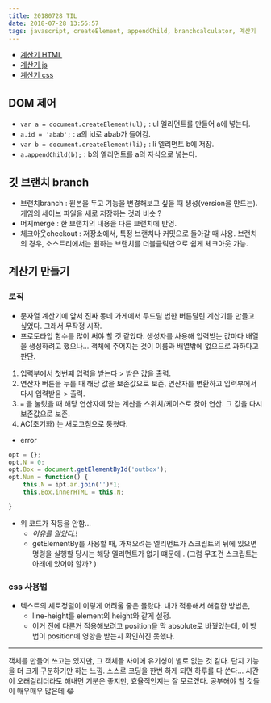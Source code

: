 ```yaml
---
title: 20180728 TIL
date: 2018-07-28 13:56:57
tags: javascript, createElement, appendChild, branchcalculator, 계산기
---
```

- [계산기 HTML](https://github.com/june20516/cs-level1/blob/master/calculator/strCalculator.html)
- [계산기 js](https://github.com/june20516/cs-level1/blob/master/calculator/strCalculator.js)
- [계산기 css](https://github.com/june20516/cs-level1/blob/master/calculator/strCalculator.css)

## DOM 제어
- `var a = document.createElement(ul);` : ul 엘리먼트를 만들어 a에 넣는다.
- `a.id = 'abab';` : a의 id로 abab가 들어감.
- `var b = document.createElement(li);` : li 엘리먼트 b에 저장.
- `a.appendChild(b);` : b의 엘리먼트를 a의 자식으로 넣는다.

## 깃 브랜치 branch
- 브랜치branch : 원본을 두고 기능을 변경해보고 싶을 때 생성(version을 만드는). 게임의 세이브 파일을 새로 저장하는 것과 비슷 ?
- 머지merge : 한 브랜치의 내용을 다른 브랜치에 반영.
- 체크아웃checkout : 저장소에서, 특정 브랜치나 커밋으로 돌아갈 때 사용. 브랜치의 경우, 소스트리에서는 원하는 브랜치를 더블클릭만으로 쉽게 체크아웃 가능.

## 계산기 만들기
### 로직
- 문자열 계산기에 앞서 진짜 동네 가게에서 두드릴 법한 버튼달린 계산기를 만들고 싶었다. 그래서 무작정 시작.
- 프로토타입 함수를 많이 써야 할 것 같았다. 생성자를 사용해 입력받는 값마다 배열을 생성하려고 했으나… 객체에 주어지는 것이 이름과 배열밖에 없으므로 과하다고 판단.
1. 입력부에서 첫번쨰 입력을 받는다 > 받은 값을 출력.
2. 연산자 버튼을 누를 때 해당 값을 보존값으로 보존, 연산자를 변환하고 입력부에서 다시 입력받음 > 출력.
3. `=` 을 눌렀을 때 해당 연산자에 맞는 계산을 스위치/케이스로 찾아 연산. 그 값을 다시 보존값으로 보존.
4. AC(초기화) 는 새로고침으로 퉁쳤다.
- error
```javascript
opt = {};
opt.N = 0;
opt.Box = document.getElementById('outbox');
opt.Num = function() {
    this.N = ipt.ar.join('')*1;
    this.Box.innerHTML = this.N;

}
```
- 위 코드가 작동을 안함…
  - _이유를 알았다.!_
  - getElementBy를 사용할 때, 가져오려는 엘리먼트가 스크립트의 뒤에 있으면 명령을 실행할 당시는 해당 엘리먼트가 없기 떄문에 . (그럼 무조건 스크립트는 아래에 있어야 할까? )

### css 사용법
- 텍스트의 세로정렬이 이렇게 어려울 줄은 몰랐다. 내가 적용해서 해결한 방법은,
  - line-height를 element의 height와 같게 설정. 
  - 이거 전에 다른거 적용해보려고 position을 막 absolute로 바꿨었는데, 이 방법이 position에 영향을 받는지 확인하진 못했다.

***
객체를 만들어 쓰고는 있지만, 그 객체들 사이에 유기성이 별로 없는 것 같다. 단지 기능을 더 크게 구분하기만 하는 느낌.
스스로 코딩을 한번 하게 되면 하루를 다 쓴다… 시간이 오래걸리더라도 해내면 기분은 좋지만, 효율적인지는 잘 모르곘다. 공부해야 할 것들이 매우매우 많은데 😂

